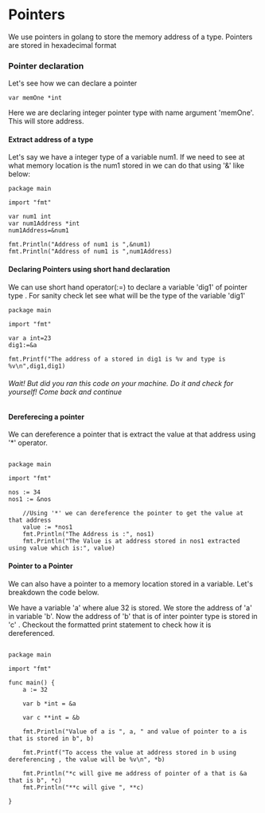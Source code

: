 # Pointers

We use pointers in golang to store the memory address of a type.
Pointers are stored in hexadecimal format

### Pointer declaration

Let's see how we can declare a pointer

```
var memOne *int

```

Here we are declaring integer pointer type with name argument 'memOne'. This will store address.

#### Extract address of a type

Let's say we have a integer type of a variable num1. If we need to see at what memory location is the num1 stored in we can do that using '&' like below:

```
package main

import "fmt"

var num1 int
var num1Address *int
num1Address=&num1

fmt.Println("Address of num1 is ",&num1)
fmt.Println("Address of num1 is ",num1Address)
```

#### Declaring Pointers using short hand declaration

We can use short hand operator(:=) to declare a variable 'dig1' of pointer type . For sanity check let see what will be the type of the variable 'dig1'

```
package main

import "fmt"

var a int=23
dig1:=&a

fmt.Printf("The address of a stored in dig1 is %v and type is %v\n",dig1,dig1)
```

###### Wait! But did you ran this code on your machine. Do it and check for yourself! Come back and continue

#### Dereferecing a pointer

We can dereference a pointer that is extract the value at that address using '\*' operator.

```

package main

import "fmt"

nos := 34
nos1 := &nos

	//Using '*' we can dereference the pointer to get the value at that address
	value := *nos1
	fmt.Println("The Address is :", nos1)
	fmt.Println("The Value is at address stored in nos1 extracted using value which is:", value)
```

#### Pointer to a Pointer

We can also have a pointer to a memory location stored in a variable.
Let's breakdown the code below.

We have a variable 'a' where alue 32 is stored. We store the address of 'a' in variable 'b'. Now the address of 'b' that is of inter pointer type is stored in 'c' . Checkout the formatted print statement to check how it is dereferenced. 

```

package main

import "fmt"

func main() {
	a := 32

	var b *int = &a

	var c **int = &b

	fmt.Println("Value of a is ", a, " and value of pointer to a is that is stored in b", b)

	fmt.Printf("To access the value at address stored in b using dereferencing , the value will be %v\n", *b)

	fmt.Println("*c will give me address of pointer of a that is &a that is b", *c)
	fmt.Println("**c will give ", **c)

}

```
